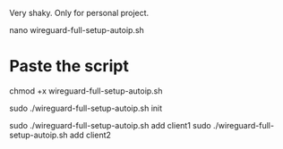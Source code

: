 Very shaky. Only for personal project.

nano wireguard-full-setup-autoip.sh
# Paste the script
chmod +x wireguard-full-setup-autoip.sh

sudo ./wireguard-full-setup-autoip.sh init

sudo ./wireguard-full-setup-autoip.sh add client1
sudo ./wireguard-full-setup-autoip.sh add client2
